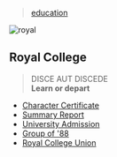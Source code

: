 > [education](/profile/education)

![royal](/profile/education/photos/disce.png)

## Royal College

> DISCE AUT DISCEDE    
> **Learn or depart**

* [Character Certificate](character)
* [Summary Report](summary)
* [University Admission](university)
* [Group of '88](group-of-88)
* [Royal College Union](rcu)
